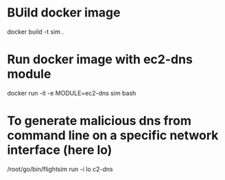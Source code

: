# BUild docker image
docker build -t sim .

# Run docker image with ec2-dns module
docker run -it -e MODULE=ec2-dns sim bash



# To generate malicious dns from command line on a specific network interface (here lo)
/root/go/bin/flightsim run  -i lo  c2-dns
